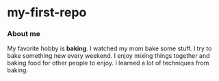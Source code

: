 # my-first-repo
### About me
My favorite hobby is **baking**.
I watched my mom bake some stuff. 
I try to bake something new every weekend.
I enjoy mixing things together and baking food for other people to enjoy.
I learned a lot of techniques from baking.
